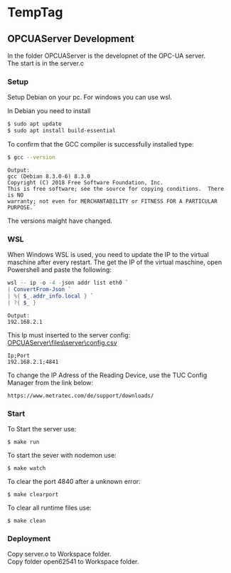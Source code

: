 # TempTag



## OPCUAServer Development
In the folder OPCUAServer is the developnet of the OPC-UA server.  
The start is in the server.c

### Setup
Setup Debian on your pc. For windows you can use wsl.

In Debian you need to install
```` bash
$ sudo apt update
$ sudo apt install build-essential
````
To confirm that the GCC compiler is successfully installed type:  
```` bash
$ gcc --version
````
````
Output:  
gcc (Debian 8.3.0-6) 8.3.0
Copyright (C) 2018 Free Software Foundation, Inc.
This is free software; see the source for copying conditions.  There is NO
warranty; not even for MERCHANTABILITY or FITNESS FOR A PARTICULAR PURPOSE.` 
````
The versions maight have changed.

### WSL
When Windows WSL is used, you need to update the IP to the virtual maschine after every restart. The get the IP of the virtual maschine, open Powershell and paste the following:  
```` powershell
wsl -- ip -o -4 -json addr list eth0 `
| ConvertFrom-Json `
| %{ $_.addr_info.local } `
| ?{ $_ }
````
````
Output:
192.168.2.1
````

This Ip must inserted to the server config:  
[OPCUAServer\files\server\config.csv](OPCUAServer\files\server\config.csv)

```` csv
Ip;Port
192.168.2.1;4841
````

To change the IP Adress of the Reading Device, use the TUC Config Manager from the link below:
```` 
https://www.metratec.com/de/support/downloads/
```` 


### Start
To Start the server use:  
````
$ make run
````

To start the sever with nodemon use:  
````
$ make watch
````

To clear the port 4840 after a unknown error:  
````
$ make clearport
````

To clear all runtime files use:  
````
$ make clean
````

### Deployment
Copy server.o to Workspace folder.  
Copy folder open62541 to Workspace folder.

